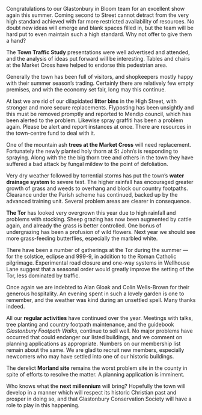 Congratulations to our Glastonbury in Bloom team for an excellent show
again this summer. Coming second to Street cannot detract from the very
high standard achieved with far more restricted availability of
resources. No doubt new ideas will emerge and blank spaces filled in,
but the team will be hard put to even maintain such a high standard. Why
not offer to give them a hand?

The **Town Traffic Study** presentations were well advertised and
attended, and the analysis of ideas put forward will be interesting.
Tables and chairs at the Market Cross have helped to endorse this
pedestrian area.

Generally the town has been full of visitors, and shopkeepers mostly
happy with their summer season’s trading. Certainly there are relatively
few empty premises, and with the economy set fair, long may this
continue.

At last we are rid of our dilapidated **litter bins** in the High
Street, with stronger and more secure replacements. Flyposting has been
unsightly and this must be removed promptly and reported to Mendip
council, which has been alerted to the problem. Likewise spray graffiti
has been a problem again. Please be alert and report instances at once.
There are resources in the town-centre fund to deal with it.

One of the mountain ash **trees at the Market Cross** will need
replacement. Fortunately the newly planted holy thorn at St John’s is
responding to spraying. Along with the the big thorn tree and others in
the town they have suffered a bad attack by fungal mildew to the point
of defoliation.

Very dry weather followed by torrential storms has put the town’s
**water drainage system** to severe test. The higher rainfall has
encouraged greater growth of grass and weeds to overhang and block our
country footpaths. Clearance under the Parish scheme has continued,
backed up by the advanced training unit. Several problem areas are
clearer in consequence.

**The Tor** has looked very overgrown this year due to high rainfall and
problems with stocking. Sheep grazing has now been augmented by cattle
again, and already the grass is better controlled. One bonus of
undergrazing has been a profusion of wild flowers. Next year we should
see more grass-feeding butterflies, especially the marbled white.

There have been a number of gatherings at the Tor during the summer —
for the solstice, eclipse and 99­9-9, in addition to the Roman Catholic
pilgrimage. Experimental road closure and one-way systems in Wellhouse
Lane suggest that a seasonal order would greatly improve the setting of
the Tor, less dominated by traffic.

Once again we are indebted to Alan Gloak and Colin Wells-Brown for their
generous hospitality. An evening spent in such a lovely garden is one to
remember, and the weather was kind during an unsettled spell. Many
thanks indeed.

All our **regular activities** have continued over the year. Meetings
with talks, tree planting and country footpath maintenance, and the
guidebook *Glastonbury Footpath Walks*, continue to sell well. No major
problems have occurred that could endanger our listed buildings, and we
comment on planning applications as appropriate. Numbers on our
membership list remain about the same. We are glad to recruit new
members, especially newcomers who may have settled into one of our
historic buildings.

The derelict **Morland site** remains the worst problem site in the
county in spite of efforts to resolve the matter. A planning application
is imminent.

Who knows what the **next millennium** will bring? Hopefully the town
will develop in a manner which will respect its historic Christian past
and prosper in doing so, and that Glastonbury Conservation Society will
have a role to play in this happening.

